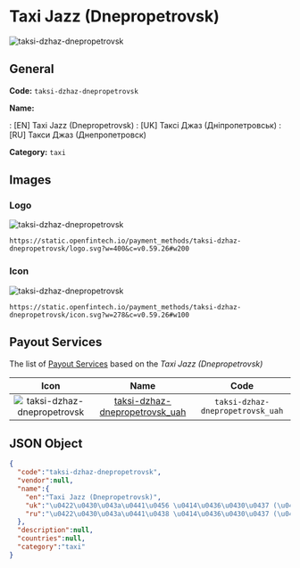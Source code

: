 
# Taxi Jazz (Dnepropetrovsk) 
![taksi-dzhaz-dnepropetrovsk](https://static.openfintech.io/payment_methods/taksi-dzhaz-dnepropetrovsk/logo.svg?w=400&c=v0.59.26#w200)  

## General 
**Code:** `taksi-dzhaz-dnepropetrovsk` 
 
**Name:** 
 
:	[EN] Taxi Jazz (Dnepropetrovsk) 
:	[UK] Таксі Джаз (Дніпропетровськ) 
:	[RU] Такси Джаз (Днепропетровск) 
 
**Category:** `taxi` 
 

## Images 

### Logo 
![taksi-dzhaz-dnepropetrovsk](https://static.openfintech.io/payment_methods/taksi-dzhaz-dnepropetrovsk/logo.svg?w=400&c=v0.59.26#w200)  

```
https://static.openfintech.io/payment_methods/taksi-dzhaz-dnepropetrovsk/logo.svg?w=400&c=v0.59.26#w200
```  

### Icon 
![taksi-dzhaz-dnepropetrovsk](https://static.openfintech.io/payment_methods/taksi-dzhaz-dnepropetrovsk/icon.svg?w=278&c=v0.59.26#w100)  

```
https://static.openfintech.io/payment_methods/taksi-dzhaz-dnepropetrovsk/icon.svg?w=278&c=v0.59.26#w100
```  

## Payout Services 
 
The list of [Payout Services](/payout-services/) based on the _Taxi Jazz (Dnepropetrovsk)_ 

|Icon|Name|Code| 
|:---:|:---:|:---:| 
|![taksi-dzhaz-dnepropetrovsk](https://static.openfintech.io/payout_methods/taksi-dzhaz-dnepropetrovsk/icon.svg?w=278&c=v0.59.26#w40) |[taksi-dzhaz-dnepropetrovsk_uah](/payout-services/taksi-dzhaz-dnepropetrovsk_uah/)|`taksi-dzhaz-dnepropetrovsk_uah`| 
 

## JSON Object 

```json
{
  "code":"taksi-dzhaz-dnepropetrovsk",
  "vendor":null,
  "name":{
    "en":"Taxi Jazz (Dnepropetrovsk)",
    "uk":"\u0422\u0430\u043a\u0441\u0456 \u0414\u0436\u0430\u0437 (\u0414\u043d\u0456\u043f\u0440\u043e\u043f\u0435\u0442\u0440\u043e\u0432\u0441\u044c\u043a)",
    "ru":"\u0422\u0430\u043a\u0441\u0438 \u0414\u0436\u0430\u0437 (\u0414\u043d\u0435\u043f\u0440\u043e\u043f\u0435\u0442\u0440\u043e\u0432\u0441\u043a)"
  },
  "description":null,
  "countries":null,
  "category":"taxi"
}
```  
